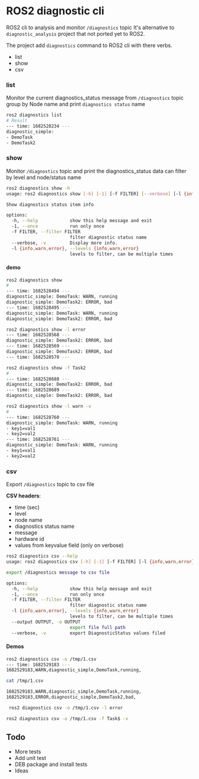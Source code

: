 # ROS2 diagnostic cli

ROS2 cli to analysis and monitor `/diagnostics` topic
It's alternative to `diagnostic_analysis` project that not ported yet to ROS2.

The project add `diagnostics` command to ROS2 cli with there verbs.

- list
- show
- csv

### list
Monitor the current diagnostics_status message from `/diagnostics` topic group by Node name and print `diagnostics status` name

```bash
ros2 diagnostics list   
# Result
--- time: 1682528234 ---
diagnostic_simple:
- DemoTask
- DemoTask2
```

### show
Monitor `/diagnostics` topic and print the diagnostics_status data can filter by level and node/status name

```bash
ros2 diagnostics show -h
usage: ros2 diagnostics show [-h] [-1] [-f FILTER] [--verbose] [-l {info,warn,error}]

Show diagnostics status item info

options:
  -h, --help            show this help message and exit
  -1, --once            run only once
  -f FILTER, --filter FILTER
                        filter diagnostic status name
  --verbose, -v         Display more info.
  -l {info,warn,error}, --levels {info,warn,error}
                        levels to filter, can be multiple times
```

#### demo

```bash title="show all diagnostics status"
ros2 diagnostics show
# 
--- time: 1682528494 ---
diagnostic_simple: DemoTask: WARN, running
diagnostic_simple: DemoTask2: ERROR, bad
--- time: 1682528495 ---
diagnostic_simple: DemoTask: WARN, running
diagnostic_simple: DemoTask2: ERROR, bad
```

```bash title="filter by level"
ros2 diagnostics show -l error
--- time: 1682528568 ---
diagnostic_simple: DemoTask2: ERROR, bad
--- time: 1682528569 ---
diagnostic_simple: DemoTask2: ERROR, bad
--- time: 1682528570 ---
```

```bash title="filter by name"
ros2 diagnostics show -f Task2
#
--- time: 1682528688 ---
diagnostic_simple: DemoTask2: ERROR, bad
--- time: 1682528689 ---
diagnostic_simple: DemoTask2: ERROR, bad
```

```bash title="verbose usage"
ros2 diagnostics show -l warn -v
#
--- time: 1682528760 ---
diagnostic_simple: DemoTask: WARN, running
- key1=val1
- key2=val2
--- time: 1682528761 ---
diagnostic_simple: DemoTask: WARN, running
- key1=val1
- key2=val2

```

### csv
Export `/diagnostics` topic to csv file

**CSV headers**:
- time (sec)
- level
- node name
- diagnostics status name
- message
- hardware id
- values from keyvalue field (only on verbose)


```bash
ros2 diagnostics csv --help
usage: ros2 diagnostics csv [-h] [-1] [-f FILTER] [-l {info,warn,error}] [--output OUTPUT] [--verbose]

export /diagnostics message to csv file

options:
  -h, --help            show this help message and exit
  -1, --once            run only once
  -f FILTER, --filter FILTER
                        filter diagnostic status name
  -l {info,warn,error}, --levels {info,warn,error}
                        levels to filter, can be multiple times
  --output OUTPUT, -o OUTPUT
                        export file full path
  --verbose, -v         export DiagnosticStatus values filed
```

#### Demos

```bash title="simple csv file"
ros2 diagnostics csv -o /tmp/1.csv
--- time: 1682529183 ---
1682529183,WARN,diagnostic_simple,DemoTask,running,
```

```bash title="show csv file"
cat /tmp/1.csv

1682529183,WARN,diagnostic_simple,DemoTask,running,
1682529183,ERROR,diagnostic_simple,DemoTask2,bad,
```

```bash title="filter by level"
 ros2 diagnostics csv -o /tmp/1.csv -l error
```

```bash title="filter by name with regex"
ros2 diagnostics csv -o /tmp/1.csv -f Task$ -v
```

## Todo
- More tests
- Add unit test
- DEB package and install tests
- Ideas